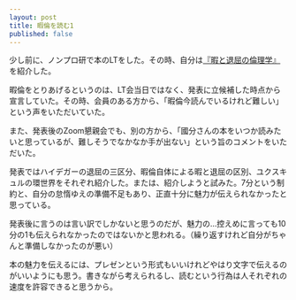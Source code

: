 ```yaml
---
layout: post
title: 暇倫を読む1
published: false
---
```


少し前に、ノンプロ研で本のLTをした。その時、自分は[『暇と退屈の倫理学』](https://www.amazon.co.jp/dp/4778314379/ref=cm_sw_r_tw_dp_XMR14M23VPB8N52KY48J)を紹介した。

暇倫をとりあげるというのは、LT会当日ではなく、発表に立候補した時点から宣言していた。その時、会員のある方から、「暇倫今読んでいるけれど難しい」という声をいただいていた。

また、発表後のZoom懇親会でも、別の方から、「國分さんの本をいつか読みたいと思っているが、難しそうでなかなか手が出ない」という旨のコメントをいただいた。

発表ではハイデガーの退屈の三区分、暇倫自体による暇と退屈の区別、ユクスキュルの環世界をそれぞれ紹介した。または、紹介しようと試みた。7分という制約と、自分の怠惰ゆえの準備不足もあり、正直十分に魅力が伝えられなかったと思っている。

発表後に言うのは言い訳でしかないと思うのだが、魅力の…控えめに言っても10分の1も伝えられなかったのではないかと思われる。（繰り返すけれど自分がちゃんと準備しなかったのが悪い）

本の魅力を伝えるには、プレゼンという形式もいいけれどやはり文字で伝えるのがいいようにも思う。書きながら考えられるし、読むという行為は人それぞれの速度を許容できると思うから。
